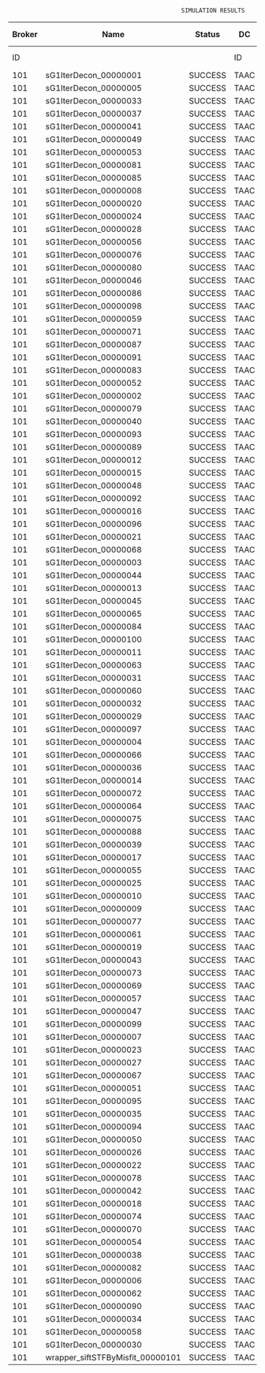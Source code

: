 

                                                     SIMULATION RESULTS

|Broker|         Name         | Status|  DC  |Host|Host PEs |VM|   VM PEs|   VM MIPS|ActivityLen|StartTime|FinishTime|ExecTime
|------|----------------------|-------|------|----|---------|--|---------|----------|-----------|---------|----------|--------
|    ID|                      |       |    ID|  ID|CPU cores|ID|CPU cores|        MI|         MI|  Seconds|   Seconds| Seconds
|   101| sG1IterDecon_00000001|SUCCESS|  TAAC|   0|       12|404|        2|    1000.0|      56150| 115659.7|  116361.6|   701.9
|   101| sG1IterDecon_00000005|SUCCESS|  TAAC|   0|       12|404|        2|    1000.0|      56150| 115659.7|  116361.6|   701.9
|   101| sG1IterDecon_00000033|SUCCESS|  TAAC|   0|       12|404|        2|    1000.0|      56150| 115659.7|  116361.6|   701.9
|   101| sG1IterDecon_00000037|SUCCESS|  TAAC|   0|       12|404|        2|    1000.0|      56150| 115659.7|  116361.6|   701.9
|   101| sG1IterDecon_00000041|SUCCESS|  TAAC|   0|       12|404|        2|    1000.0|      56150| 115659.7|  116361.6|   701.9
|   101| sG1IterDecon_00000049|SUCCESS|  TAAC|   0|       12|404|        2|    1000.0|      56150| 115659.7|  116361.6|   701.9
|   101| sG1IterDecon_00000053|SUCCESS|  TAAC|   0|       12|404|        2|    1000.0|      56150| 115659.7|  116361.6|   701.9
|   101| sG1IterDecon_00000081|SUCCESS|  TAAC|   0|       12|404|        2|    1000.0|      56150| 115659.7|  116361.6|   701.9
|   101| sG1IterDecon_00000085|SUCCESS|  TAAC|   0|       12|404|        2|    1000.0|      56150| 115659.7|  116361.6|   701.9
|   101| sG1IterDecon_00000008|SUCCESS|  TAAC|   0|       12|407|        2|    1000.0|      56150| 115659.7|  116361.6|   701.9
|   101| sG1IterDecon_00000020|SUCCESS|  TAAC|   0|       12|407|        2|    1000.0|      56150| 115659.7|  116361.6|   701.9
|   101| sG1IterDecon_00000024|SUCCESS|  TAAC|   0|       12|407|        2|    1000.0|      56150| 115659.7|  116361.6|   701.9
|   101| sG1IterDecon_00000028|SUCCESS|  TAAC|   0|       12|407|        2|    1000.0|      56150| 115659.7|  116361.6|   701.9
|   101| sG1IterDecon_00000056|SUCCESS|  TAAC|   0|       12|407|        2|    1000.0|      56150| 115659.7|  116361.6|   701.9
|   101| sG1IterDecon_00000076|SUCCESS|  TAAC|   0|       12|407|        2|    1000.0|      56150| 115659.7|  116361.6|   701.9
|   101| sG1IterDecon_00000080|SUCCESS|  TAAC|   0|       12|407|        2|    1000.0|      56150| 115659.7|  116361.6|   701.9
|   101| sG1IterDecon_00000046|SUCCESS|  TAAC|   1|       12|405|        2|    1000.0|      56150| 115659.7|  116361.6|   701.9
|   101| sG1IterDecon_00000086|SUCCESS|  TAAC|   1|       12|405|        2|    1000.0|      56150| 115659.7|  116361.6|   701.9
|   101| sG1IterDecon_00000098|SUCCESS|  TAAC|   1|       12|405|        2|    1000.0|      56150| 115659.7|  116361.6|   701.9
|   101| sG1IterDecon_00000059|SUCCESS|  TAAC|   2|       12|406|        2|    1000.0|      56150| 115659.7|  116361.6|   701.9
|   101| sG1IterDecon_00000071|SUCCESS|  TAAC|   2|       12|406|        2|    1000.0|      56150| 115659.7|  116361.6|   701.9
|   101| sG1IterDecon_00000087|SUCCESS|  TAAC|   2|       12|406|        2|    1000.0|      56150| 115659.7|  116361.6|   701.9
|   101| sG1IterDecon_00000091|SUCCESS|  TAAC|   2|       12|406|        2|    1000.0|      56150| 115659.7|  116361.6|   701.9
|   101| sG1IterDecon_00000083|SUCCESS|  TAAC|   2|       12|406|        2|    1000.0|      59381| 115659.7|  116395.7|   736.0
|   101| sG1IterDecon_00000052|SUCCESS|  TAAC|   0|       12|407|        2|    1000.0|      61375| 115659.7|  116408.8|   749.1
|   101| sG1IterDecon_00000002|SUCCESS|  TAAC|   1|       12|405|        2|    1000.0|      60450| 115659.7|  116409.5|   749.9
|   101| sG1IterDecon_00000079|SUCCESS|  TAAC|   2|       12|406|        2|    1000.0|      83667| 115659.7|  116638.6|   978.9
|   101| sG1IterDecon_00000040|SUCCESS|  TAAC|   0|       12|407|        2|    1000.0|      91200| 115659.7|  116663.7|  1004.1
|   101| sG1IterDecon_00000093|SUCCESS|  TAAC|   0|       12|404|        2|    1000.0|      96311| 115659.7|  116683.1|  1023.4
|   101| sG1IterDecon_00000089|SUCCESS|  TAAC|   0|       12|404|        2|    1000.0|     115702| 115659.7|  116828.9|  1169.2
|   101| sG1IterDecon_00000012|SUCCESS|  TAAC|   0|       12|407|        2|    1000.0|     117306| 115659.7|  116872.7|  1213.0
|   101| sG1IterDecon_00000015|SUCCESS|  TAAC|   2|       12|406|        2|    1000.0|     115126| 115659.7|  116938.3|  1278.7
|   101| sG1IterDecon_00000048|SUCCESS|  TAAC|   0|       12|407|        2|    1000.0|     131219| 115659.7|  116977.3|  1317.6
|   101| sG1IterDecon_00000092|SUCCESS|  TAAC|   0|       12|407|        2|    1000.0|     135995| 115659.7|  117011.0|  1351.3
|   101| sG1IterDecon_00000016|SUCCESS|  TAAC|   0|       12|407|        2|    1000.0|     144034| 115659.7|  117063.5|  1403.8
|   101| sG1IterDecon_00000096|SUCCESS|  TAAC|   0|       12|407|        2|    1000.0|     146964| 115659.7|  117081.2|  1421.5
|   101| sG1IterDecon_00000021|SUCCESS|  TAAC|   0|       12|404|        2|    1000.0|     156382| 115659.7|  117115.4|  1455.8
|   101| sG1IterDecon_00000068|SUCCESS|  TAAC|   0|       12|407|        2|    1000.0|     162933| 115659.7|  117169.5|  1509.8
|   101| sG1IterDecon_00000003|SUCCESS|  TAAC|   2|       12|406|        2|    1000.0|     143490| 115659.7|  117194.0|  1534.3
|   101| sG1IterDecon_00000044|SUCCESS|  TAAC|   0|       12|407|        2|    1000.0|     168756| 115659.7|  117198.5|  1538.9
|   101| sG1IterDecon_00000013|SUCCESS|  TAAC|   0|       12|404|        2|    1000.0|     173487| 115659.7|  117227.4|  1567.7
|   101| sG1IterDecon_00000045|SUCCESS|  TAAC|   0|       12|404|        2|    1000.0|     193935| 115659.7|  117350.6|  1690.9
|   101| sG1IterDecon_00000065|SUCCESS|  TAAC|   0|       12|404|        2|    1000.0|     195345| 115659.7|  117358.4|  1698.7
|   101| sG1IterDecon_00000084|SUCCESS|  TAAC|   0|       12|407|        2|    1000.0|     231134| 115659.7|  117479.6|  1819.9
|   101| sG1IterDecon_00000100|SUCCESS|  TAAC|   0|       12|407|        2|    1000.0|     237950| 115659.7|  117506.8|  1847.2
|   101| sG1IterDecon_00000011|SUCCESS|  TAAC|   2|       12|406|        2|    1000.0|     182930| 115659.7|  117531.2|  1871.6
|   101| sG1IterDecon_00000063|SUCCESS|  TAAC|   2|       12|406|        2|    1000.0|     188230| 115659.7|  117573.7|  1914.0
|   101| sG1IterDecon_00000031|SUCCESS|  TAAC|   2|       12|406|        2|    1000.0|     190673| 115659.7|  117592.1|  1932.4
|   101| sG1IterDecon_00000060|SUCCESS|  TAAC|   0|       12|407|        2|    1000.0|     265578| 115659.7|  117603.9|  1944.2
|   101| sG1IterDecon_00000032|SUCCESS|  TAAC|   0|       12|407|        2|    1000.0|     270491| 115659.7|  117618.7|  1959.0
|   101| sG1IterDecon_00000029|SUCCESS|  TAAC|   0|       12|404|        2|    1000.0|     252025| 115659.7|  117641.8|  1982.1
|   101| sG1IterDecon_00000097|SUCCESS|  TAAC|   0|       12|404|        2|    1000.0|     274532| 115659.7|  117743.3|  2083.6
|   101| sG1IterDecon_00000004|SUCCESS|  TAAC|   0|       12|407|        2|    1000.0|     334964| 115659.7|  117779.8|  2120.1
|   101| sG1IterDecon_00000066|SUCCESS|  TAAC|   1|       12|405|        2|    1000.0|     190704| 115659.7|  117781.2|  2121.6
|   101| sG1IterDecon_00000036|SUCCESS|  TAAC|   0|       12|407|        2|    1000.0|     337139| 115659.7|  117784.1|  2124.4
|   101| sG1IterDecon_00000014|SUCCESS|  TAAC|   1|       12|405|        2|    1000.0|     197394| 115659.7|  117848.2|  2188.5
|   101| sG1IterDecon_00000072|SUCCESS|  TAAC|   0|       12|407|        2|    1000.0|     387256| 115659.7|  117859.4|  2199.7
|   101| sG1IterDecon_00000064|SUCCESS|  TAAC|   0|       12|407|        2|    1000.0|     394582| 115659.7|  117866.7|  2207.0
|   101| sG1IterDecon_00000075|SUCCESS|  TAAC|   2|       12|406|        2|    1000.0|     234888| 115659.7|  117903.6|  2244.0
|   101| sG1IterDecon_00000088|SUCCESS|  TAAC|   0|       12|407|        2|    1000.0|     467079| 115659.7|  117939.2|  2279.5
|   101| sG1IterDecon_00000039|SUCCESS|  TAAC|   2|       12|406|        2|    1000.0|     244204| 115659.7|  117964.6|  2304.9
|   101| sG1IterDecon_00000017|SUCCESS|  TAAC|   0|       12|404|        2|    1000.0|     341331| 115659.7|  118010.5|  2350.8
|   101| sG1IterDecon_00000055|SUCCESS|  TAAC|   2|       12|406|        2|    1000.0|     255737| 115659.7|  118034.1|  2374.4
|   101| sG1IterDecon_00000025|SUCCESS|  TAAC|   0|       12|404|        2|    1000.0|     358800| 115659.7|  118071.9|  2412.2
|   101| sG1IterDecon_00000010|SUCCESS|  TAAC|   1|       12|405|        2|    1000.0|     225339| 115659.7|  118114.5|  2454.8
|   101| sG1IterDecon_00000009|SUCCESS|  TAAC|   0|       12|404|        2|    1000.0|     391043| 115659.7|  118168.7|  2509.0
|   101| sG1IterDecon_00000077|SUCCESS|  TAAC|   0|       12|404|        2|    1000.0|     424669| 115659.7|  118252.7|  2593.0
|   101| sG1IterDecon_00000061|SUCCESS|  TAAC|   0|       12|404|        2|    1000.0|     449668| 115659.7|  118302.7|  2643.0
|   101| sG1IterDecon_00000019|SUCCESS|  TAAC|   2|       12|406|        2|    1000.0|     310565| 115659.7|  118337.1|  2677.4
|   101| sG1IterDecon_00000043|SUCCESS|  TAAC|   2|       12|406|        2|    1000.0|     315524| 115659.7|  118361.9|  2702.2
|   101| sG1IterDecon_00000073|SUCCESS|  TAAC|   0|       12|404|        2|    1000.0|     514833| 115659.7|  118400.6|  2740.9
|   101| sG1IterDecon_00000069|SUCCESS|  TAAC|   0|       12|404|        2|    1000.0|     517533| 115659.7|  118403.3|  2743.6
|   101| sG1IterDecon_00000057|SUCCESS|  TAAC|   0|       12|404|        2|    1000.0|     548071| 115659.7|  118433.9|  2774.2
|   101| sG1IterDecon_00000047|SUCCESS|  TAAC|   2|       12|406|        2|    1000.0|     378587| 115659.7|  118646.0|  2986.3
|   101| sG1IterDecon_00000099|SUCCESS|  TAAC|   2|       12|406|        2|    1000.0|     388369| 115659.7|  118685.1|  3025.4
|   101| sG1IterDecon_00000007|SUCCESS|  TAAC|   2|       12|406|        2|    1000.0|     417184| 115659.7|  118786.3|  3126.6
|   101| sG1IterDecon_00000023|SUCCESS|  TAAC|   2|       12|406|        2|    1000.0|     440432| 115659.7|  118856.1|  3196.4
|   101| sG1IterDecon_00000027|SUCCESS|  TAAC|   2|       12|406|        2|    1000.0|     452997| 115659.7|  118887.6|  3227.9
|   101| sG1IterDecon_00000067|SUCCESS|  TAAC|   2|       12|406|        2|    1000.0|     473732| 115659.7|  118929.1|  3269.4
|   101| sG1IterDecon_00000051|SUCCESS|  TAAC|   2|       12|406|        2|    1000.0|     478427| 115659.7|  118936.1|  3276.5
|   101| sG1IterDecon_00000095|SUCCESS|  TAAC|   2|       12|406|        2|    1000.0|     485151| 115659.7|  118942.8|  3283.1
|   101| sG1IterDecon_00000035|SUCCESS|  TAAC|   2|       12|406|        2|    1000.0|     493480| 115659.7|  118951.1|  3291.4
|   101| sG1IterDecon_00000094|SUCCESS|  TAAC|   1|       12|405|        2|    1000.0|     318396| 115659.7|  118953.1|  3293.4
|   101| sG1IterDecon_00000050|SUCCESS|  TAAC|   1|       12|405|        2|    1000.0|     318735| 115659.7|  118956.0|  3296.3
|   101| sG1IterDecon_00000026|SUCCESS|  TAAC|   1|       12|405|        2|    1000.0|     322630| 115659.7|  118987.2|  3327.5
|   101| sG1IterDecon_00000022|SUCCESS|  TAAC|   1|       12|405|        2|    1000.0|     357190| 115659.7|  119247.1|  3587.4
|   101| sG1IterDecon_00000078|SUCCESS|  TAAC|   1|       12|405|        2|    1000.0|     360476| 115659.7|  119270.2|  3610.6
|   101| sG1IterDecon_00000042|SUCCESS|  TAAC|   1|       12|405|        2|    1000.0|     368699| 115659.7|  119324.0|  3664.3
|   101| sG1IterDecon_00000018|SUCCESS|  TAAC|   1|       12|405|        2|    1000.0|     414263| 115659.7|  119598.5|  3938.8
|   101| sG1IterDecon_00000074|SUCCESS|  TAAC|   1|       12|405|        2|    1000.0|     424552| 115659.7|  119655.4|  3995.7
|   101| sG1IterDecon_00000070|SUCCESS|  TAAC|   1|       12|405|        2|    1000.0|     448310| 115659.7|  119774.2|  4114.5
|   101| sG1IterDecon_00000054|SUCCESS|  TAAC|   1|       12|405|        2|    1000.0|     450508| 115659.7|  119784.1|  4124.4
|   101| sG1IterDecon_00000038|SUCCESS|  TAAC|   1|       12|405|        2|    1000.0|     477933| 115659.7|  119893.7|  4234.1
|   101| sG1IterDecon_00000082|SUCCESS|  TAAC|   1|       12|405|        2|    1000.0|     479541| 115659.7|  119899.5|  4239.8
|   101| sG1IterDecon_00000006|SUCCESS|  TAAC|   1|       12|405|        2|    1000.0|     495411| 115659.7|  119947.2|  4287.5
|   101| sG1IterDecon_00000062|SUCCESS|  TAAC|   1|       12|405|        2|    1000.0|     512294| 115659.7|  119989.4|  4329.7
|   101| sG1IterDecon_00000090|SUCCESS|  TAAC|   1|       12|405|        2|    1000.0|     525791| 115659.7|  120016.3|  4356.6
|   101| sG1IterDecon_00000034|SUCCESS|  TAAC|   1|       12|405|        2|    1000.0|     550026| 115659.7|  120052.8|  4393.1
|   101| sG1IterDecon_00000058|SUCCESS|  TAAC|   1|       12|405|        2|    1000.0|     559233| 115659.7|  120062.0|  4402.3
|   101| sG1IterDecon_00000030|SUCCESS|  TAAC|   1|       12|405|        2|    1000.0|     560188| 115659.7|  120063.0|  4403.3
|   101|wrapper_siftSTFByMisfit_00000101|SUCCESS|  TAAC|   0|       12|404|        2|    1000.0|      13510| 120063.0|  120076.6|    13.6

